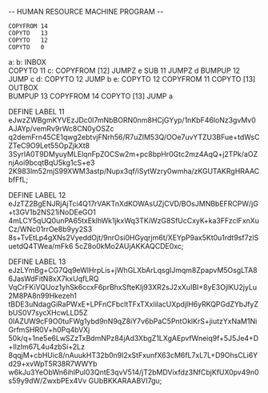 -- HUMAN RESOURCE MACHINE PROGRAM --

    COPYFROM 14
    COPYTO   13
    COPYTO   12
    COPYTO   0
a:
b:
    INBOX   
    COPYTO   11
c:
    COPYFROM [12]
    JUMPZ    e
    SUB      11
    JUMPZ    d
    BUMPUP   12
    JUMP     c
d:
    COPYTO   12
    JUMP     b
e:
    COPYTO   12
    COPYFROM 11
    COPYTO   [13]
    OUTBOX  
    BUMPUP   13
    COPYFROM 14
    COPYTO   [13]
    JUMP     a


DEFINE LABEL 11
eJwzZWBgmKYVEzJDc0l7mNbBORN0nm8HCjGYyp/1nKbF46loNz3gvMv0AJAYp/vemRv9rWc8CN0yOSZc
q2demFrn45CE1qwg2ebtvjFNrh56/R7uZlM53Q/OOe7uvYTZU3BFue+tdWsCZTeC9O9Let55OpZjkXt8
3SyrlA0T9DMyuyMLElqnFpZOCSw2m+pc8bpHr0Gtc2mz4AqQ+j2TPk/aOZnjAoi9bcqtBqU5kg1cS+e3
2K983lm52mjS99XWM3astp/Nupx3qf/iSytWzry0wmha/zKGUTAKRgHRAACbfFfL;

DEFINE LABEL 12
eJzTZ2BgENJRjAjTci4Q17rVAKTnXdKOWAsUZjCVD/BOsJMNBbEFRCPW/jG+t3GV1b2NS21iNoDEeGO1
4mLCY5qUQ0unPA65txEklhWk1jkxWq3TKiWzG8SfUcCxyK+ka3FFzclFxnXuCz/WNc01rrOe8b9yy2S3
8s+TvEtLp4gXNs2VyeddOjt/9nrOsi0HGyqrjm6t/XEYpP9ax5Kt0u1rdt9sf7zlSuetdQ4TWea/mFk6
5cZ8o0kMo2AUjAKKAQCDE0xc;

DEFINE LABEL 13
eJzLYmBg+CG7Qq9eWlHrpLis+jWhGLXbArLqsgIJmqm8ZpapvM5OsgLTA86JasWdFitN8xX7kxUqfLRQ
VqCrFKiVQUoz1yhSk6ccxF6prBhxSfteKIj93XR2sJ2xXuIBI+8yE3OjlKU2jyLu2M8PA8n99Hkezeh1
tBDE3uNdagGiRaPWxE+LPFnCFbcltTFxTXxlilacUXpdjlH6yRKQPGdZYbJfyZbUS0V7sycXHcwLLD5Z
0lAZUW9cF9O0tuFWg1ybd9nN9qZ8iY7v6bPaC5PntOklKrS+jiutzYxNaM1NiGrfmSHR0V+h0Pq4bVXj
50k/q+1ne5e6LwSZzTxBdmNPz84jAd3XbgZ1LXgAEpvfWneiq9f+5J5Je4+D+IlzIm67L4u4zbSi+2Lz
8qqjM+cbHUic8/nAuukHT32b0n9l2xStFxunfX63cM6fL7xL7L+D9OhsCLi6Yd29+xvWpT5R38R7WWYb
w6kJu3YeObWn6ihIPul03QntE3qvV514/jT2bMDVixfdz3NfCbjKfUX0pv49n0s59y9dW/ZwxbPEx4Vv
GUbBKKARAABVI7gu;

